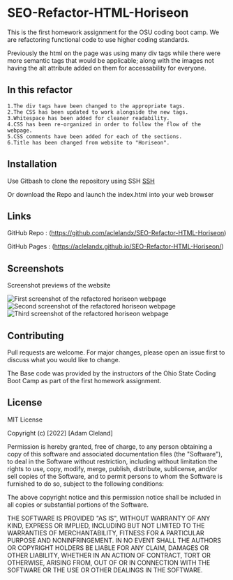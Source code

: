 # SEO-Refactor-HTML-Horiseon
This is the first homework assignment for the OSU coding boot camp. We are refactoring functional code to use higher coding standards.

Previously the html on the page was using many div tags while there were more semantic tags that would be applicable; along with the images not having the alt attribute added on them for accessability for everyone. 

## In this refactor

    1.The div tags have been changed to the appropriate tags.
    2.The CSS has been updated to work alongside the new tags.
    3.Whitespace has been added for cleaner readability.
    4.CSS has been re-organized in order to follow the flow of the webpage.
    5.CSS comments have been added for each of the sections.
    6.Title has been changed from website to "Horiseon".

## Installation
Use Gitbash to clone the repository using SSH
[SSH](git@github.com:aclelandx/SEO-Refactor-HTML-Horiseon.git)

Or download the Repo and launch the index.html into your web browser

## Links

GitHub Repo : (https://github.com/aclelandx/SEO-Refactor-HTML-Horiseon)

GitHub Pages : (https://aclelandx.github.io/SEO-Refactor-HTML-Horiseon/)

## Screenshots

Screenshot previews of the website

<img src="./images/RefactorScreenshot1.jpg" alt="First screenshot of the refactored horiseon webpage">
<img src="./images/RefactorScreenshot2.png" alt="Second screenshot of the refactored horiseon webpage">
<img src="./images/RefactorScreenshot3.png" alt="Third screenshot of the refactored horiseon webpage">

## Contributing
Pull requests are welcome. For major changes, please open an issue first to discuss what you would like to change.

The Base code was provided by the instructors of the Ohio State Coding Boot Camp as part of the first homework assignment.

## License 
MIT License

Copyright (c) [2022] [Adam Cleland]

Permission is hereby granted, free of charge, to any person obtaining a copy
of this software and associated documentation files (the "Software"), to deal
in the Software without restriction, including without limitation the rights
to use, copy, modify, merge, publish, distribute, sublicense, and/or sell
copies of the Software, and to permit persons to whom the Software is
furnished to do so, subject to the following conditions:

The above copyright notice and this permission notice shall be included in all
copies or substantial portions of the Software.

THE SOFTWARE IS PROVIDED "AS IS", WITHOUT WARRANTY OF ANY KIND, EXPRESS OR
IMPLIED, INCLUDING BUT NOT LIMITED TO THE WARRANTIES OF MERCHANTABILITY,
FITNESS FOR A PARTICULAR PURPOSE AND NONINFRINGEMENT. IN NO EVENT SHALL THE
AUTHORS OR COPYRIGHT HOLDERS BE LIABLE FOR ANY CLAIM, DAMAGES OR OTHER
LIABILITY, WHETHER IN AN ACTION OF CONTRACT, TORT OR OTHERWISE, ARISING FROM,
OUT OF OR IN CONNECTION WITH THE SOFTWARE OR THE USE OR OTHER DEALINGS IN THE
SOFTWARE.